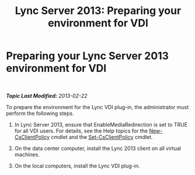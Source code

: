 ﻿---
title: 'Lync Server 2013: Preparing your environment for VDI'
TOCTitle: Preparing your environment for VDI
ms:assetid: a3ec2e13-1a73-4b1c-a54a-8db7d4cd50f9
ms:mtpsurl: https://technet.microsoft.com/en-us/library/JJ205154(v=OCS.15)
ms:contentKeyID: 48185052
ms.date: 07/23/2014
mtps_version: v=OCS.15
---

<div data-xmlns="http://www.w3.org/1999/xhtml">

<div class="topic" data-xmlns="http://www.w3.org/1999/xhtml" data-msxsl="urn:schemas-microsoft-com:xslt" data-cs="http://msdn.microsoft.com/en-us/">

<div data-asp="http://msdn2.microsoft.com/asp">

# Preparing your Lync Server 2013 environment for VDI

</div>

<div id="mainSection">

<div id="mainBody">

<span> </span>

_**Topic Last Modified:** 2013-02-22_

To prepare the environment for the Lync VDI plug-in, the administrator must perform the following steps.

1.  In Lync Server 2013, ensure that EnableMediaRedirection is set to TRUE for all VDI users. For details, see the Help topics for the [New-CsClientPolicy](https://docs.microsoft.com/powershell/module/skype/New-CsClientPolicy) cmdlet and the [Set-CsClientPolicy](https://docs.microsoft.com/powershell/module/skype/Set-CsClientPolicy) cmdlet.

2.  On the data center computer, install the Lync 2013 client on all virtual machines.

3.  On the local computers, install the Lync VDI plug-in.

</div>

<span> </span>

</div>

</div>

</div>

